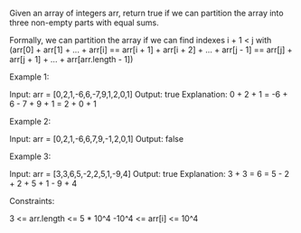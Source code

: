 Given an array of integers arr, return true if we can partition the array
into three non-empty parts with equal sums.

Formally, we can partition the array if we can find indexes i + 1 < j with
(arr[0] + arr[1] + ... + arr[i] == arr[i + 1] + arr[i + 2] + ... + arr[j - 1]
== arr[j] + arr[j + 1] + ... + arr[arr.length - 1])


Example 1:


Input: arr = [0,2,1,-6,6,-7,9,1,2,0,1]
Output: true
Explanation: 0 + 2 + 1 = -6 + 6 - 7 + 9 + 1 = 2 + 0 + 1


Example 2:


Input: arr = [0,2,1,-6,6,7,9,-1,2,0,1]
Output: false


Example 3:


Input: arr = [3,3,6,5,-2,2,5,1,-9,4]
Output: true
Explanation: 3 + 3 = 6 = 5 - 2 + 2 + 5 + 1 - 9 + 4



Constraints:


3 <= arr.length <= 5 * 10^4
-10^4 <= arr[i] <= 10^4




